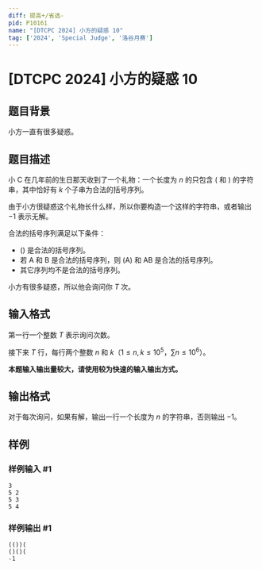 ```yaml
---
diff: 提高+/省选-
pid: P10161
name: "[DTCPC 2024] 小方的疑惑 10"
tag: ['2024', 'Special Judge', '洛谷月赛']
---
```

# [DTCPC 2024] 小方的疑惑 10
## 题目背景

小方一直有很多疑惑。
## 题目描述

小 C 在几年前的生日那天收到了一个礼物：一个长度为 $n$ 的只包含 $\text{(}$ 和 $\text{)}$ 的字符串，其中恰好有 $k$ 个子串为合法的括号序列。

由于小方很疑惑这个礼物长什么样，所以你要构造一个这样的字符串，或者输出 $-1$ 表示无解。

合法的括号序列满足以下条件：

- $\text{()}$ 是合法的括号序列。
- 若 $\text{A}$ 和 $\text{B}$ 是合法的括号序列，则 $\text{(A)}$ 和 $\text{AB}$ 是合法的括号序列。
- 其它序列均不是合法的括号序列。

小方有很多疑惑，所以他会询问你 $T$ 次。
## 输入格式

第一行一个整数 $T$ 表示询问次数。

接下来 $T$ 行，每行两个整数 $n$ 和 $k$（$1\le n,k \le 10^5$，$\sum n\le 10^6$）。

**本题输入输出量较大，请使用较为快速的输入输出方式。**
## 输出格式

对于每次询问，如果有解，输出一行一个长度为 $n$ 的字符串，否则输出 $-1$。
## 样例

### 样例输入 #1
```
3
5 2
5 3
5 4

```
### 样例输出 #1
```
(())(
()()(
-1
```
